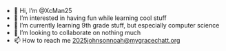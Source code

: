 - 👋 Hi, I’m @XcMan25
- 👀 I’m interested in having fun while learning cool stuff
- 🌱 I’m currently learning 9th grade stuff, but especially computer science
- 💞️ I’m looking to collaborate on nothing much
- 📫 How to reach me 2025johnsonnoah@mygracechatt.org

<!---
XcMan25/XcMan25 is a ✨ special ✨ repository because its `README.md` (this file) appears on your GitHub profile.
You can click the Preview link to take a look at your changes.
--->
